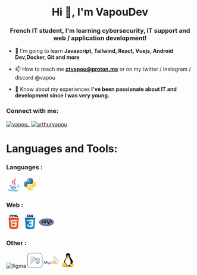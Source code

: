 <h1 align="center">Hi 👋, I'm VapouDev</h1>
<h3 align="center">French IT student, I'm learning cybersecurity, IT support and web / application development!</h3>

- 🌱 I'm going to learn **Javascript, Tailwind, React, Vuejs, Android Dev,Docker, Git and more**

- 📫 How to reach me **ctvapou@proton.me** or on my twitter / instagram / discord @vapou

- 📄 Know about my experiences **I've been passionate about IT and development since I was very young.**

<h3 align="left">Connect with me:</h3>
<p align="left">
<a href="https://twitter.com/vapou_" target="blank"><img align="center" src="https://raw.githubusercontent.com/rahuldkjain/github-profile-readme-generator/master/src/images/icons/Social/twitter.svg" alt="vapou_" height="30" width="40" /></a>
<a href="https://instagram.com/arthurvapou" target="blank"><img align="center" src="https://raw.githubusercontent.com/rahuldkjain/github-profile-readme-generator/master/src/images/icons/Social/instagram.svg" alt="arthurvapou" height="30" width="40" /></a>
</p>

# Languages and Tools:

### Languages :
<p> <img src="https://raw.githubusercontent.com/devicons/devicon/master/icons/java/java-original.svg" alt="java" width="40" height="40"/> <img src="https://raw.githubusercontent.com/devicons/devicon/master/icons/python/python-original.svg" alt="python" width="40" height="40"/>

### Web :
<img src="https://raw.githubusercontent.com/devicons/devicon/master/icons/html5/html5-original-wordmark.svg" alt="html5" width="40" height="40"/> <img src="https://raw.githubusercontent.com/devicons/devicon/master/icons/css3/css3-original-wordmark.svg" alt="css3" width="40" height="40"/> <img src="https://raw.githubusercontent.com/devicons/devicon/master/icons/php/php-original.svg" alt="php" width="40" height="40"/>

### Other :
<img src="https://www.vectorlogo.zone/logos/figma/figma-icon.svg" alt="figma" width="40" height="40"/> <img src="https://raw.githubusercontent.com/devicons/devicon/master/icons/photoshop/photoshop-line.svg" alt="photoshop" width="40" height="40"/> <img src="https://raw.githubusercontent.com/devicons/devicon/master/icons/mysql/mysql-original-wordmark.svg" alt="mysql" width="40" height="40"/> <img src="https://raw.githubusercontent.com/devicons/devicon/master/icons/linux/linux-original.svg" alt="linux" width="40" height="40"/>




